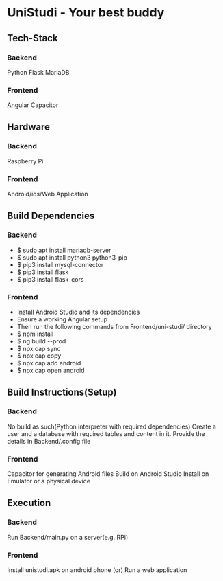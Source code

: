 # UniStudi - Your best buddy

## Tech-Stack
### Backend
Python
Flask
MariaDB

### Frontend
Angular
Capacitor


## Hardware
### Backend
Raspberry Pi

### Frontend
Android/ios/Web Application


## Build Dependencies
### Backend
- $ sudo apt install mariadb-server
- $ sudo apt install python3 python3-pip
- $ pip3 install mysql-connector
- $ pip3 install flask
- $ pip3 install flask_cors

### Frontend
- Install Android Studio and its dependencies
- Ensure a working Angular setup
- Then run the following commands from Frontend/uni-studi/ directory
- $ npm install
- $ ng build --prod
- $ npx cap sync
- $ npx cap copy
- $ npx cap add android
- $ npx cap open android


## Build Instructions(Setup)
### Backend
No build as such(Python interpreter with required dependencies)
Create a user and a database with required tables and content in it.
Provide the details in Backend/.config file

### Frontend
Capacitor for generating Android files
Build on Android Studio
Install on Emulator or a physical device


## Execution
### Backend
Run Backend/main.py on a server(e.g. RPi)

### Frontend
Install unistudi.apk on android phone
(or)
Run a web application
